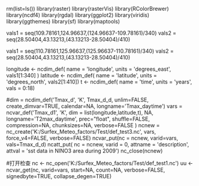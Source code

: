 rm(list=ls())
library(raster)
library(rasterVis)
library(RColorBrewer)
library(ncdf4)
library(rgdal)
library(ggplot2)
library(viridis)  
library(ggthemes) 
library(sf)
library(maptools)

vals1 = seq(109.78161,124.96637,(124.96637-109.78161)/340)
vals2 = seq(28.50404,43.13213,(43.13213-28.50404)/410)

vals1 = seq(110.78161,125.96637,(125.96637-110.78161)/340)
vals2 = seq(28.50404,43.13213,(43.13213-28.50404)/410)

longitude <- ncdim_def( name = 'longitude', units = 'degrees_east', vals1[1:340] )
latitude <- ncdim_def( name = 'latitude', units = 'degrees_north', vals2[1:410])
t <- ncdim_def( name = 'time', units = 'years', vals = 0:18)

#dim = ncdim_def('Tmax_d', 'K', Tmax_d_d, unlim=FALSE, create_dimvar=TRUE, calendar=NA, longname='Tmax_daytime')
vars = ncvar_def('Tmax_d1', 'K', dim = list(longitude,latitude,t), NA, longname='T2max_daytime', prec="float", shuffle=FALSE,
       compression=NA, chunksizes=NA, verbose=FALSE )
ncnew = nc_create('K:/Surfex_Meteo_factors/Test/def_test3.nc', vars, force_v4=FALSE, verbose=FALSE)
ncvar_put(nc = ncnew, varid=vars, vals=Tmax_d_d)
ncatt_put( nc = ncnew, varid = 0, attname = 'description', attval = 'sst data in NINO3 area during 2009')
nc_close(ncnew)

#打开检查
nc <- nc_open('K:/Surfex_Meteo_factors/Test/def_test1.nc')
uu <- ncvar_get(nc, varid=vars, start=NA, count=NA, verbose=FALSE, signedbyte=TRUE, collapse_degen=TRUE)


